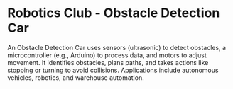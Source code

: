 # Robotics Club - Obstacle Detection Car
An Obstacle Detection Car uses sensors (ultrasonic) to detect obstacles, a microcontroller (e.g., Arduino) to process data, and motors to adjust movement. It identifies obstacles, plans paths, and takes actions like stopping or turning to avoid collisions. Applications include autonomous vehicles, robotics, and warehouse automation.
